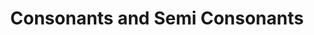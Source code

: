 ---
title: "Consonants and Semi Consonants"

categories: ['']

tags: ['Consonants', 'and', 'Semi', 'Consonants']

arwords: 'الصوامت وأشباه الصوامت'

arexps: []

enwords: ['Consonants and Semi Consonants']

enexps: []

arlexicons: 'ص'

enlexicons: 'C'

authors: ['Ruqayya Roshdy']

translators: ['']

citations: 'مقدمة في حوسبة اللغة العربية'

sources: 'مركز الملك عبدالله بن عبدالعزيز الدولي لخدمة اللغة العربية'

slug: ""
---